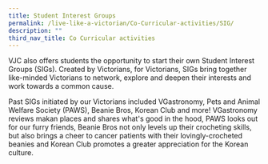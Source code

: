 ```yaml
---
title: Student Interest Groups
permalink: /live-like-a-victorian/Co-Curricular-activities/SIG/
description: ""
third_nav_title: Co Curricular activities
---
```

VJC also offers students the opportunity to start their own Student Interest Groups (SIGs). Created by Victorians, for Victorians, SIGs bring together like-minded Victorians to network, explore and deepen their interests and work towards a common cause. 

Past SIGs initiated by our Victorians included VGastronomy, Pets and Animal Welfare Society (PAWS), Beanie Bros, Korean Club and more! VGastronomy reviews makan places and shares what's good in the hood, PAWS looks out for our furry friends, Beanie Bros not only levels up their crocheting skills, but also brings a cheer to cancer patients with their lovingly-crocheted beanies and Korean Club promotes a greater appreciation for the Korean culture. 